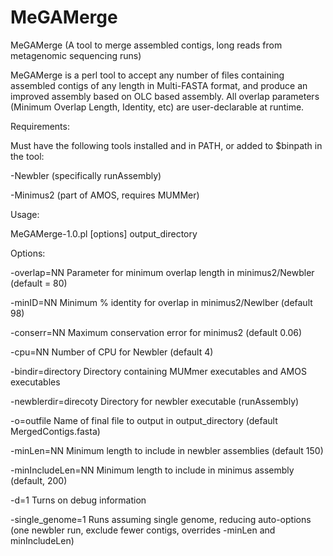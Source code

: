 MeGAMerge
=========

MeGAMerge (A tool to merge assembled contigs, long reads from metagenomic sequencing runs)

MeGAMerge is a perl tool to accept any number of files containing assembled contigs of any length in Multi-FASTA format, and produce an improved assembly based on OLC based assembly.  All overlap parameters (Minimum Overlap Length, Identity, etc) are user-declarable at runtime. 

Requirements:

Must have the following tools installed and in PATH, or added to $binpath in the tool:

-Newbler (specifically runAssembly)

-Minimus2 (part of AMOS, requires MUMMer)

Usage:

MeGAMerge-1.0.pl [options] output_directory <list of fastas>

Options:

-overlap=NN            Parameter for minimum overlap length in minimus2/Newbler (default = 80)

-minID=NN              Minimum % identity for overlap in minimus2/Newlber (default 98)

-conserr=NN            Maximum conservation error for minimus2 (default 0.06)

-cpu=NN                Number of CPU for Newbler (default 4)

-bindir=directory      Directory containing MUMmer executables and AMOS executables

-newblerdir=direcoty   Directory for newbler executable (runAssembly)

-o=outfile             Name of final file to output in output_directory (default MergedContigs.fasta)

-minLen=NN             Minimum length to include in newbler assemblies (default 150)

-minIncludeLen=NN      Minimum length to include in minimus assembly (default, 200)

-d=1                   Turns on debug information

-single_genome=1       Runs assuming single genome, reducing auto-options
                       (one newbler run, exclude fewer contigs, overrides -minLen and minIncludeLen)
